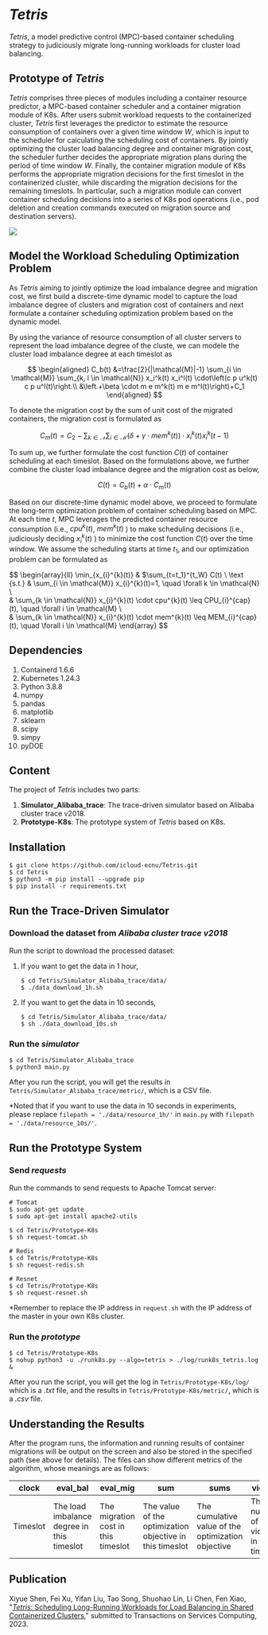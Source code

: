 # ***Tetris***
*Tetris*, a model predictive control (MPC)-based container scheduling strategy to judiciously migrate long-running workloads for cluster load balancing.


## Prototype of *Tetris*
*Tetris* comprises three pieces of modules including a container resource predictor, a MPC-based container scheduler and a container migration module of K8s. After users submit workload requests to the containerized cluster, *Tetris* first leverages the predictor to estimate the resource consumption of containers over a given time window $W$, which is input to the scheduler for calculating the scheduling cost of containers. By jointly optimizing the cluster load balancing degree and container migration cost, the scheduler further decides the appropriate migration plans during the period of time window $W$. Finally, the container migration module of K8s performs the appropriate migration decisions for the first timeslot in the containerized cluster, while discarding the migration decisions for the remaining timeslots. In particular, such a migration module can convert container scheduling decisions into a series of K8s pod operations (i.e., pod deletion and creation commands executed on migration source and destination servers).

![](images/prototype.png)


## Model the Workload Scheduling Optimization Problem
As *Tetris* aiming to jointly optimize the load imbalance degree and migration cost, we first build a discrete-time dynamic model to capture the load imbalance degree of clusters and migration cost of containers and next formulate a container scheduling optimization problem based on the dynamic model.

By using the variance of resource consumption of all cluster servers to represent the load imbalance degree of the cluste, we can modele the cluster load imbalance degree at each timeslot as

$$
\begin{aligned}
C_b(t) &=\frac{2}{|\mathcal{M}|-1} \sum_{i \in \mathcal{M}} \sum_{k, l \in \mathcal{N}} x_i^k(t) x_i^l(t) \cdot\left(c p u^k(t) c p u^l(t)\right.\\
&\left.+\beta \cdot m e m^k(t) m e m^l(t)\right)+C_1
\end{aligned}
$$

To denote the migration cost by the sum of unit cost of the migrated containers, the migration cost is formulated as

$$
C_m(t)=C_2-\sum_{k \in \mathcal{N}} \sum_{i \in \mathcal{M}}\left(\delta+\gamma \cdot m e m^k(t)\right) \cdot x_i^k(t) x_i^k(t-1)
$$

To sum up, we further formulate the cost function $C(t)$ of container scheduling at each timeslot. Based on the formulations above, we further combine the cluster load imbalance degree and the migration cost as below,

$$
C(t)=C_b(t)+\alpha \cdot C_m(t)
$$

Based on our discrete-time dynamic model above, we proceed to formulate the long-term optimization problem of container scheduling based on MPC. At each time 
$t$, MPC leverages the predicted container resource consumption (i.e., 
$cpu^{k}(t)$, $mem^{k}(t)$
) to make scheduling decisions (i.e., judiciously deciding 
$x_{i}^{k}(t)$
) to minimize the cost function 
$C(t)$ over the time window. We assume the scheduling starts at time 
$t_{1}$, and our optimization problem can be formulated as

$$
\begin{array}{ll}
\min_{x_{i}^{k}(t)} & $\sum_{t=t_1}^{t_W} C(t) \\
\text {s.t.} & \sum_{i \in \mathcal{M}} x_{i}^{k}(t)=1, \quad \forall k \in \mathcal{N} \\    
& \sum_{k \in \mathcal{N}} x_{i}^{k}(t) \cdot cpu^{k}(t) \leq CPU_{i}^{cap}(t), \quad \forall i \in \mathcal{M} \\   
& \sum_{k \in \mathcal{N}} x_{i}^{k}(t) \cdot mem^{k}(t) \leq MEM_{i}^{cap}(t), \quad \forall i \in \mathcal{M}
\end{array}
$$


## Dependencies
1. Containerd 1.6.6
2. Kubernetes 1.24.3
3. Python 3.8.8
4. numpy
5. pandas
6. matplotlib
7. sklearn
8. scipy
9.  simpy
10. pyDOE


## Content
The project of *Tetris* includes two parts:
1. **Simulator_Alibaba_trace**: The trace-driven simulator based on Alibaba cluster trace v2018.
2. **Prototype-K8s**: The prototype system of *Tetris* based on K8s.


## Installation
```
$ git clone https://github.com/icloud-ecnu/Tetris.git
$ cd Tetris
$ python3 -m pip install --upgrade pip
$ pip install -r requirements.txt
```


## Run the Trace-Driven Simulator
### Download the dataset from ***Alibaba cluster trace v2018***
Run the script to download the processed dataset:
1. If you want to get the data in 1 hour,
    ```
    $ cd Tetris/Simulator_Alibaba_trace/data/
    $ ./data_download_1h.sh
    ```

2. If you want to get the data in 10 seconds,
    ```
    $ cd Tetris/Simulator_Alibaba_trace/data/
    $ sh ./data_download_10s.sh
    ```


[//]: #仿真
### Run the ***simulator***
```
$ cd Tetris/Simulator_Alibaba_trace
$ python3 main.py
```

After you run the script, you will get the results in ```Tetris/Simulator_Alibaba_trace/metric/```, which is a CSV file. 

*Noted that if you want to use the data in 10 seconds in experiments, please replace ```filepath = './data/resource_1h/'``` in ```main.py``` with ```filepath = './data/resource_10s/'```.


[//]: #原型
## Run the Prototype System
### Send ***requests***
Run the commands to send requests to Apache Tomcat server:
```
# Tomcat
$ sudo apt-get update
$ sudo apt-get install apache2-utils

$ cd Tetris/Prototype-K8s
$ sh request-tomcat.sh

# Redis
$ cd Tetris/Prototype-K8s
$ sh request-redis.sh

# Resnet
$ cd Tetris/Prototype-K8s
$ sh request-resnet.sh
```
*Remember to replace the IP address in ```request.sh``` with the IP address of the master in your own K8s cluster.

### Run the ***prototype***
```
$ cd Tetris/Prototype-K8s
$ nohup python3 -u ./runk8s.py --algo=tetris > ./log/runk8s_tetris.log &
```

After you run the script, you will get the log in ```Tetris/Prototype-K8s/log/``` which is a *.txt* file, and the results in ```Tetris/Prototype-K8s/metric/```, which is a *.csv* file. 


## Understanding the Results
After the program runs, the information and running results of container migrations will be output on the screen and also be stored in the specified path (see above for details). The files can show different metrics of the algorithm, whose meanings are as follows:

| clock | eval_bal | eval_mig | sum | sums | violation |
| ----- | -------- | -------- | --- | ---- | --------- |
| Timeslot | The load imbalance degree in this timeslot | The migration cost in this timeslot | The value of the optimization objective in this timeslot | The cumulative value of the optimization objective | The number of SLO violations in this timeslot |


## Publication
Xiyue Shen, Fei Xu, Yifan Liu, Tao Song, Shuohao Lin, Li Chen, Fen Xiao, "[*Tetris*: Scheduling Long-Running Workloads for Load Balancing in Shared Containerized Clusters](https://github.com/icloud-ecnu/Tetris/raw/main/pdf/main.pdf)," submitted to Transactions on Services Computing, 2023.
